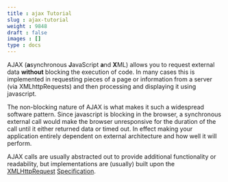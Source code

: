 ```yaml
---
title : ajax Tutorial
slug : ajax-tutorial
weight : 9848
draft : false
images : []
type : docs
---
```


AJAX (**a**synchronous **J**avaScript **a**nd **X**ML) allows you to request external data **without** blocking the execution of code. In many cases this is implemented in requesting pieces of a page or information from a server (via XMLhttpRequests) and then processing and displaying it using javascript.

The non-blocking nature of AJAX is what makes it such a widespread software pattern. Since javascript is blocking in the browser, a synchronous external call would make the browser unresponsive for the duration of the call until it either returned data or timed out. In effect making your application entirely dependent on external architecture and how well it will perform.

AJAX calls are usually abstracted out to provide additional functionality or readability, but implementations are (usually) built upon the [XMLHttpRequest][1] [Specification][2]. 


  [1]: https://developer.mozilla.org/en-US/docs/Web/API/XMLHttpRequest
  [2]: https://xhr.spec.whatwg.org/

